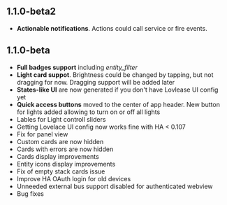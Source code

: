 ## 1.1.0-beta2
- **Actionable notifications**. Actions could call service or fire events.
## 1.1.0-beta
- **Full badges support** including *entity_filter*
- **Light card suppot**. Brightness could be changed by tapping, but not dragging for now. Dragging support will be added later
- **States-like UI** are now generated if you don't have Lovlease UI config yet
- **Quick access buttons** moved to the center of app header. New button for lights added allowing to turn on or off all lights
- Lables for Light controll sliders
- Getting Lovelace UI config now works fine with HA < 0.107
- Fix for panel view
- Custom cards are now hidden
- Cards with errors are now hidden
- Cards display improvements
- Entity icons display improvements
- Fix of empty stack cards issue
- Improve HA OAuth login for old devices
- Unneeded external bus support disabled for authenticated webview
- Bug fixes
